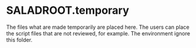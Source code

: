 # SALADROOT.temporary
The files what are made temporarily are placed here.
The users can place the script files that are not reviewed, for example.
The environment ignore this folder.
